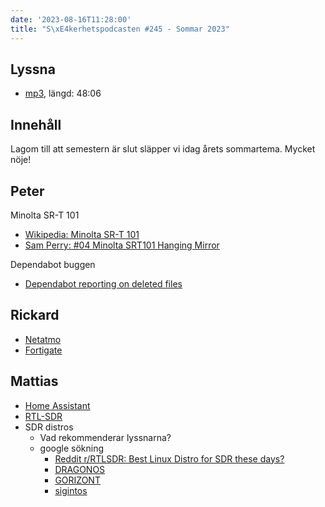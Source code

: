 ```yaml
---
date: '2023-08-16T11:28:00'
title: "S\xE4kerhetspodcasten #245 - Sommar 2023"
---
```

## Lyssna
* [mp3](https://traffic.libsyn.com/secure/sakerhetspodcasten/2023-07-19_Sommar.mp3?dest-id=117848), längd: 48:06

## Innehåll
Lagom till att semestern är slut släpper vi idag årets sommartema. Mycket nöje!

## Peter

Minolta SR-T 101

* [Wikipedia: Minolta SR-T 101](https://en.wikipedia.org/wiki/Minolta_SR-T_101)
* [Sam Perry: #04 Minolta SRT101 Hanging Mirror](https://www.youtube.com/watch?v=m1sM9wugVeI)

Dependabot buggen

* [Dependabot reporting on deleted files](https://github.com/dependabot/dependabot-core/issues/2042)

## Rickard

* [Netatmo](https://www.netatmo.com/)
* [Fortigate](https://www.fortinet.com/)

## Mattias

* [Home Assistant](https://www.home-assistant.io/)
* [RTL-SDR](https://www.rtl-sdr.com/)
* SDR distros
  * Vad rekommenderar lyssnarna?
  * google sökning
    * [Reddit r/RTLSDR: Best Linux Distro for SDR these days?](https://www.reddit.com/r/RTLSDR/comments/tbj01h/best_linux_distro_for_sdr_these_days/)
    * [DRAGONOS](https://www.rtl-sdr.com/dragonos-debian-linux-with-preinstalled-open-source-sdr-software/)
    * [GORIZONT](https://www.rtl-sdr.com/gorizont-rtlsdr-another-linux-os-distro-with-built-in-rtl-sdr-support-software/)
    * [sigintos](https://www.sigintos.com/)
